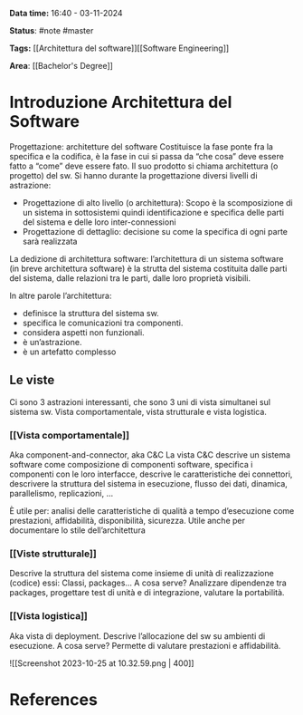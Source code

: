 **Data time:** 16:40 - 03-11-2024

**Status**: #note #master 

**Tags:** [[Architettura del software]][[Software Engineering]]

**Area**: [[Bachelor's Degree]]
# Introduzione Architettura del Software

Progettazione: architetture del software
Costituisce la fase ponte fra la specifica e la codifica, è la fase in cui si passa da “che cosa” deve essere fatto a “come” deve essere fato. Il suo prodotto si chiama architettura (o progetto) del sw.
Si hanno durante la progettazione diversi livelli di astrazione:
- Progettazione di alto livello (o architettura): Scopo è la scomposizione di un sistema in sottosistemi quindi identificazione e specifica delle parti del sistema e delle loro inter-connessioni
- Progettazione di dettaglio: decisione su come la specifica di ogni parte sarà realizzata

La dedizione di architettura software: l’architettura di un sistema software (in breve architettura software) è la strutta del sistema costituita dalle parti del sistema, dalle relazioni tra le parti, dalle loro proprietà visibili.

In altre parole l’architettura:
- definisce la struttura del sistema sw.
- specifica le comunicazioni tra componenti.
- considera aspetti non funzionali.
- è un’astrazione.
- è un artefatto complesso

## Le viste
Ci sono 3 astrazioni interessanti, che sono 3 uni di vista simultanei sul sistema sw. Vista comportamentale, vista strutturale e vista logistica.
### [[Vista comportamentale]]
Aka component-and-connector, aka C&C La vista C&C descrive un sistema software come composizione di componenti software, specifica i componenti con le loro interfacce, descrive le caratteristiche dei connettori, descrivere la struttura del sistema in esecuzione, flusso dei dati, dinamica, parallelismo, replicazioni, ... 

È utile per:  analisi delle caratteristiche di qualità a tempo d’esecuzione come prestazioni, affidabilità, disponibilità, sicurezza. Utile anche per documentare lo stile dell’architettura
### [[Viste strutturale]]
Descrive la struttura del sistema come insieme di unità di realizzazione (codice) essi: Classi, packages… A cosa serve? Analizzare dipendenze tra packages, progettare test di unità e di integrazione, valutare la portabilità.
### [[Vista logistica]]
Aka vista di deployment. Descrive l’allocazione del sw su ambienti di esecuzione. A cosa serve? Permette di valutare prestazioni e affidabilità.

![[Screenshot 2023-10-25 at 10.32.59.png | 400]]

# References